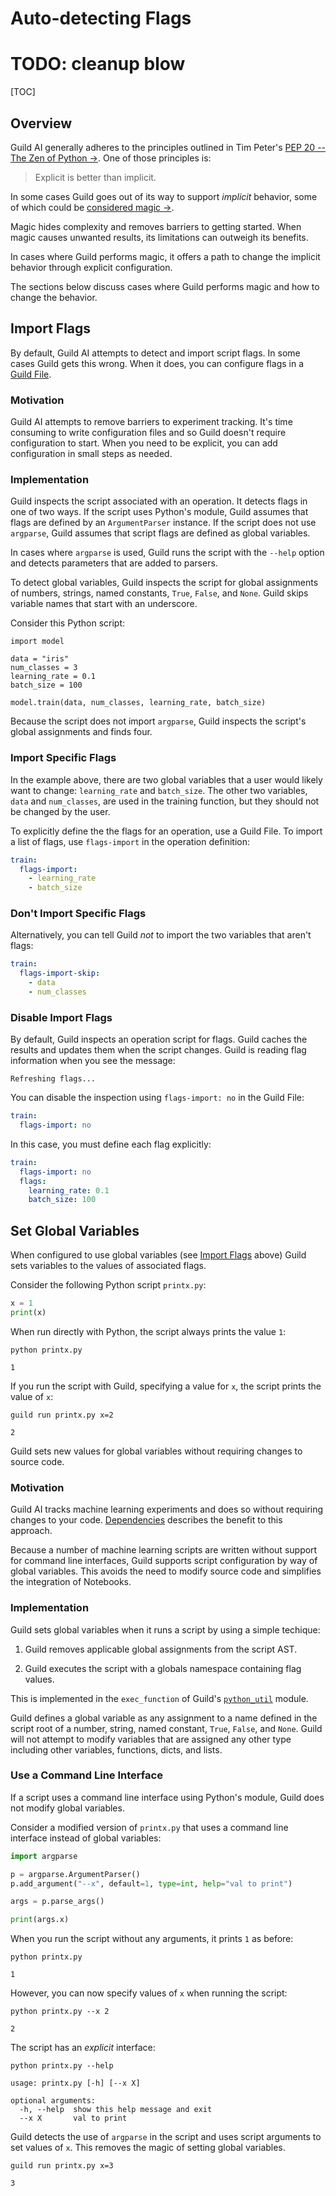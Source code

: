 # Auto-detecting Flags

# TODO: cleanup blow

[TOC]

## Overview

Guild AI generally adheres to the principles outlined in Tim Peter's
 [PEP 20 -- The Zen of Python
 ->](https://www.python.org/dev/peps/pep-0020/). One of those
 principles is:

> Explicit is better than implicit.

In some cases Guild goes out of its way to support *implicit*
behavior, some of which could be [considered magic
->](https://en.wikipedia.org/wiki/Magic_(programming)).

Magic hides complexity and removes barriers to getting started. When
magic causes unwanted results, its limitations can outweigh its
benefits.

In cases where Guild performs magic, it offers a path to change the
implicit behavior through explicit configuration.

The sections below discuss cases where Guild performs magic and how to
change the behavior.

## Import Flags

By default, Guild AI attempts to detect and import script flags. In
some cases Guild gets this wrong. When it does, you can configure
flags in a [Guild File](ref:guildfiles).

### Motivation

Guild AI attempts to remove barriers to experiment tracking. It's time
consuming to write configuration files and so Guild doesn't require
configuration to start. When you need to be explicit, you can add
configuration in small steps as needed.

### Implementation

Guild inspects the script associated with an operation. It detects
flags in one of two ways. If the script uses Python's
[](pylib:argparse) module, Guild assumes that flags are defined by an
`ArgumentParser` instance. If the script does not use `argparse`,
Guild assumes that script flags are defined as global variables.

In cases where `argparse` is used, Guild runs the script with the
`--help` option and detects parameters that are added to parsers.

To detect global variables, Guild inspects the script for global
assignments of numbers, strings, named constants, `True`, `False`, and
`None`. Guild skips variable names that start with an underscore.

Consider this Python script:

```
import model

data = "iris"
num_classes = 3
learning_rate = 0.1
batch_size = 100

model.train(data, num_classes, learning_rate, batch_size)
```

Because the script does not import `argparse`, Guild inspects the
script's global assignments and finds four.

### Import Specific Flags

In the example above, there are two global variables that a user would
likely want to change: `learning_rate` and `batch_size`. The other two
variables, `data` and `num_classes`, are used in the training
function, but they should not be changed by the user.

To explicitly define the the flags for an operation, use a Guild
File. To import a list of flags, use `flags-import` in the operation
definition:

``` yaml
train:
  flags-import:
    - learning_rate
    - batch_size
```

### Don't Import Specific Flags

Alternatively, you can tell Guild *not* to import the two variables
that aren't flags:

``` yaml
train:
  flags-import-skip:
    - data
    - num_classes
```

### Disable Import Flags

By default, Guild inspects an operation script for flags. Guild caches
the results and updates them when the script changes. Guild is reading
flag information when you see the message:

``` output
Refreshing flags...
```

You can disable the inspection using `flags-import: no` in the Guild
File:

``` yaml
train:
  flags-import: no
```

In this case, you must define each flag explicitly:

``` yaml
train:
  flags-import: no
  flags:
    learning_rate: 0.1
    batch_size: 100
```

## Set Global Variables

When configured to use global variables (see [Import
Flags](#import-flags) above) Guild sets variables to the values of
associated flags.

Consider the following Python script `printx.py`:

``` python
x = 1
print(x)
```

When run directly with Python, the script always prints the value `1`:

``` command
python printx.py
```

``` output
1
```

If you run the script with Guild, specifying a value for `x`, the
script prints the value of `x`:

``` command
guild run printx.py x=2
```

``` output
2
```

Guild sets new values for global variables without requiring changes
to source code.

### Motivation

Guild AI tracks machine learning experiments and does so without
requiring changes to your code. [Dependencies](dependencies.md)
describes the benefit to this approach.

Because a number of machine learning scripts are written without
support for command line interfaces, Guild supports script
configuration by way of global variables. This avoids the need to
modify source code and simplifies the integration of Notebooks.

### Implementation

Guild sets global variables when it runs a script by using a simple
techique:

1. Guild removes applicable global assignments from the script AST.

2. Guild executes the script with a globals namespace containing flag
   values.

This is implemented in the `exec_function` of Guild's
[`python_util`](https://github.com/guildai/guildai/blob/master/guild/python_util.py)
module.

Guild defines a global variable as any assignment to a name defined in
the script root of a number, string, named constant, `True`, `False`,
and `None`. Guild will not attempt to modify variables that are
assigned any other type including other variables, functions, dicts,
and lists.

### Use a Command Line Interface

If a script uses a command line interface using Python's
[](pylib:argparse) module, Guild does not modify global variables.

Consider a modified version of `printx.py` that uses a command line
interface instead of global variables:

``` python
import argparse

p = argparse.ArgumentParser()
p.add_argument("--x", default=1, type=int, help="val to print")

args = p.parse_args()

print(args.x)
```

When you run the script without any arguments, it prints `1` as
before:

``` command
python printx.py
```

``` output
1
```

However, you can now specify values of `x` when running the script:

``` command
python printx.py --x 2
```

``` output
2
```

The script has an *explicit* interface:

``` command
python printx.py --help
```

``` output
usage: printx.py [-h] [--x X]

optional arguments:
  -h, --help  show this help message and exit
  --x X       val to print
```

Guild detects the use of `argparse` in the script and uses script
arguments to set values of `x`. This removes the magic of setting
global variables.

``` command
guild run printx.py x=3
```

``` output
3
```
